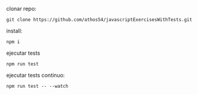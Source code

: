 clonar repo:

`git clone https://github.com/athos54/javascriptExercisesWithTests.git`

install:

`npm i`

ejecutar tests

`npm run test`

ejecutar tests continuo:

`npm run test -- --watch`
